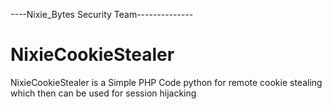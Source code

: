 ----Nixie_Bytes Security Team--------------

# NixieCookieStealer
NixieCookieStealer is a Simple PHP Code python for remote cookie stealing which then can be used for session hijacking 

